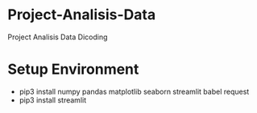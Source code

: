 # Project-Analisis-Data
Project Analisis Data Dicoding

# Setup Environment
- pip3 install numpy pandas matplotlib seaborn streamlit babel request
- pip3 install streamlit
